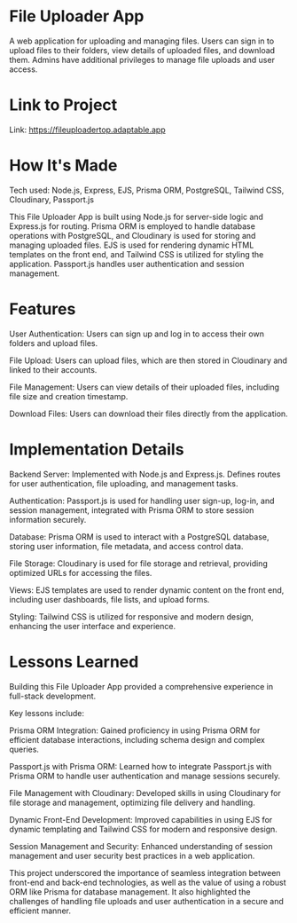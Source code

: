 # File Uploader App

A web application for uploading and managing files. Users can sign in to upload files to their folders, view details of uploaded files, and download them. Admins have additional privileges to manage file uploads and user access.

# Link to Project

Link: https://fileuploadertop.adaptable.app

# How It's Made

Tech used: Node.js, Express, EJS, Prisma ORM, PostgreSQL, Tailwind CSS, Cloudinary, Passport.js

This File Uploader App is built using Node.js for server-side logic and Express.js for routing. Prisma ORM is employed to handle database operations with PostgreSQL, and Cloudinary is used for storing and managing uploaded files. EJS is used for rendering dynamic HTML templates on the front end, and Tailwind CSS is utilized for styling the application. Passport.js handles user authentication and session management.

# Features

User Authentication: Users can sign up and log in to access their own folders and upload files.

File Upload: Users can upload files, which are then stored in Cloudinary and linked to their accounts.

File Management: Users can view details of their uploaded files, including file size and creation timestamp.

Download Files: Users can download their files directly from the application.


# Implementation Details

Backend Server: Implemented with Node.js and Express.js. Defines routes for user authentication, file uploading, and management tasks.

Authentication: Passport.js is used for handling user sign-up, log-in, and session management, integrated with Prisma ORM to store session information securely.

Database: Prisma ORM is used to interact with a PostgreSQL database, storing user information, file metadata, and access control data.

File Storage: Cloudinary is used for file storage and retrieval, providing optimized URLs for accessing the files.

Views: EJS templates are used to render dynamic content on the front end, including user dashboards, file lists, and upload forms.

Styling: Tailwind CSS is utilized for responsive and modern design, enhancing the user interface and experience.

# Lessons Learned

Building this File Uploader App provided a comprehensive experience in full-stack development. 

Key lessons include:

Prisma ORM Integration: Gained proficiency in using Prisma ORM for efficient database interactions, including schema design and complex queries.

Passport.js with Prisma ORM: Learned how to integrate Passport.js with Prisma ORM to handle user authentication and manage sessions securely.

File Management with Cloudinary: Developed skills in using Cloudinary for file storage and management, optimizing file delivery and handling.

Dynamic Front-End Development: Improved capabilities in using EJS for dynamic templating and Tailwind CSS for modern and responsive design.

Session Management and Security: Enhanced understanding of session management and user security best practices in a web application.

This project underscored the importance of seamless integration between front-end and back-end technologies, as well as the value of using a robust ORM like Prisma for database management. It also highlighted the challenges of handling file uploads and user authentication in a secure and efficient manner.

